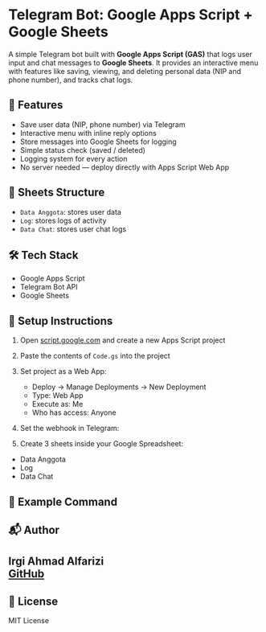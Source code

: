 # Telegram Bot: Google Apps Script + Google Sheets

A simple Telegram bot built with **Google Apps Script (GAS)** that logs user input and chat messages to **Google Sheets**. It provides an interactive menu with features like saving, viewing, and deleting personal data (NIP and phone number), and tracks chat logs.

## 🚀 Features
- Save user data (NIP, phone number) via Telegram
- Interactive menu with inline reply options
- Store messages into Google Sheets for logging
- Simple status check (saved / deleted)
- Logging system for every action
- No server needed — deploy directly with Apps Script Web App

## 📂 Sheets Structure
- `Data Anggota`: stores user data
- `Log`: stores logs of activity
- `Data Chat`: stores user chat logs

## 🛠 Tech Stack
- Google Apps Script
- Telegram Bot API
- Google Sheets

## 🔧 Setup Instructions
1. Open [script.google.com](https://script.google.com) and create a new Apps Script project
2. Paste the contents of `Code.gs` into the project
3. Set project as a Web App:
    - Deploy → Manage Deployments → New Deployment
    - Type: Web App
    - Execute as: Me
    - Who has access: Anyone
4. Set the webhook in Telegram:

5. Create 3 sheets inside your Google Spreadsheet:
- Data Anggota
- Log
- Data Chat

## 📄 Example Command

## 📬 Author
**Irgi Ahmad Alfarizi**  
[GitHub](https://github.com/irgiahmd)
---

## 📃 License
MIT License
